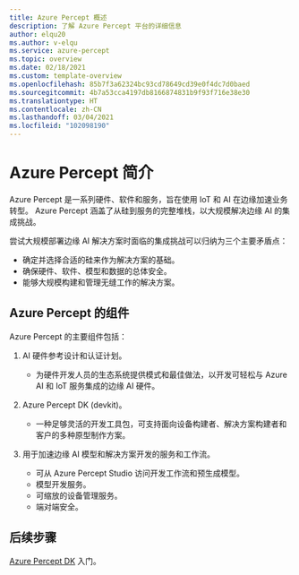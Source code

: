 ```yaml
---
title: Azure Percept 概述
description: 了解 Azure Percept 平台的详细信息
author: elqu20
ms.author: v-elqu
ms.service: azure-percept
ms.topic: overview
ms.date: 02/18/2021
ms.custom: template-overview
ms.openlocfilehash: 85b7f3a62324bc93cd78649cd39e0f4dc7d0baed
ms.sourcegitcommit: 4b7a53cca4197db8166874831b9f93f716e38e30
ms.translationtype: HT
ms.contentlocale: zh-CN
ms.lasthandoff: 03/04/2021
ms.locfileid: "102098190"
---
```

# <a name="introduction-to-azure-percept"></a>Azure Percept 简介

Azure Percept 是一系列硬件、软件和服务，旨在使用 IoT 和 AI 在边缘加速业务转型。 Azure Percept 涵盖了从硅到服务的完整堆栈，以大规模解决边缘 AI 的集成挑战。  

尝试大规模部署边缘 AI 解决方案时面临的集成挑战可以归纳为三个主要矛盾点：

- 确定并选择合适的硅来作为解决方案的基础。
- 确保硬件、软件、模型和数据的总体安全。
- 能够大规模构建和管理无缝工作的解决方案。

## <a name="components-of-azure-percept"></a>Azure Percept 的组件

Azure Percept 的主要组件包括：

1. AI 硬件参考设计和认证计划。

    - 为硬件开发人员的生态系统提供模式和最佳做法，以开发可轻松与 Azure AI 和 IoT 服务集成的边缘 AI 硬件。

2. Azure Percept DK (devkit)。

    - 一种足够灵活的开发工具包，可支持面向设备构建者、解决方案构建者和客户的多种原型制作方案。

3. 用于加速边缘 AI 模型和解决方案开发的服务和工作流。

    - 可从 Azure Percept Studio 访问开发工作流和预生成模型。
    - 模型开发服务。
    - 可缩放的设备管理服务。
    - 端对端安全。

## <a name="next-steps"></a>后续步骤

[Azure Percept DK](./overview-azure-percept-dk.md) 入门。
